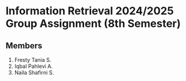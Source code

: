# Information Retrieval 2024/2025 Group Assignment (8th Semester)

## Members

1. Fresty Tania S.
2. Iqbal Pahlevi A.
3. Naila Shafirni S.
